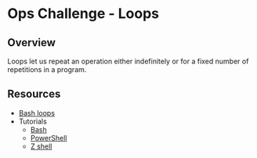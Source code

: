 # Ops Challenge - Loops

## Overview

Loops let us repeat an operation either indefinitely or for a fixed number of repetitions in a program.

## Resources

- [Bash loops](https://ryanstutorials.net/bash-scripting-tutorial/bash-loops.php)
- Tutorials
  - [Bash](demo/bash.md)
  - [PowerShell](demo/powershell.md)
  - [Z shell](demo/zsh.md)
